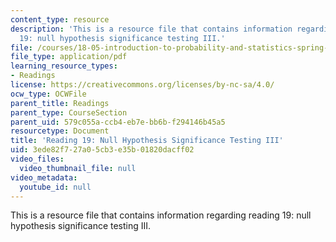 ```yaml
---
content_type: resource
description: 'This is a resource file that contains information regarding reading
  19: null hypothesis significance testing III.'
file: /courses/18-05-introduction-to-probability-and-statistics-spring-2014/3ede82f727a05cb3e35b01820dacff02_MIT18_05S14_Reading19.pdf
file_type: application/pdf
learning_resource_types:
- Readings
license: https://creativecommons.org/licenses/by-nc-sa/4.0/
ocw_type: OCWFile
parent_title: Readings
parent_type: CourseSection
parent_uid: 579c055a-ccb4-eb7e-bb6b-f294146b45a5
resourcetype: Document
title: 'Reading 19: Null Hypothesis Significance Testing III'
uid: 3ede82f7-27a0-5cb3-e35b-01820dacff02
video_files:
  video_thumbnail_file: null
video_metadata:
  youtube_id: null
---
```

This is a resource file that contains information regarding reading 19: null hypothesis significance testing III.